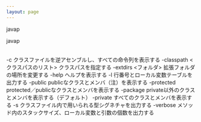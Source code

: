 ```yaml
---
layout: page
---
```


javap

javap <option> <class name>

-c	クラスファイルを逆アセンブルし、すべての命令列を表示する
-classpath <クラスパスのリスト>	クラスパスを指定する
-extdirs <フォルダ>	拡張フォルダの場所を変更する
-help	ヘルプを表示する
-l	行番号とローカル変数テーブルを出力する
-public	publicなクラスとメンバ（注）を表示する
-protected	protected／publicなクラスとメンバを表示する
-package	private以外のクラスとメンバを表示する（デフォルト）
-private	すべてのクラスとメンバを表示する
-s	クラスファイル内で用いられる型シグネチャを出力する
-verbose	メソッド内のスタックサイズ、ローカル変数と引数の個数を出力する
